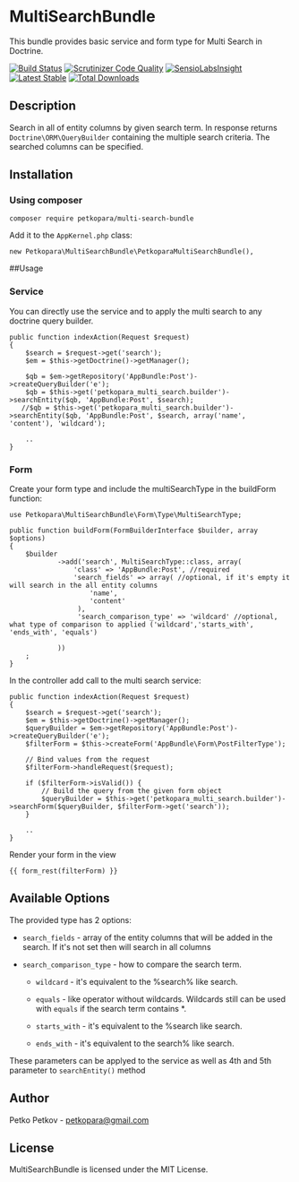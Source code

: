# MultiSearchBundle

This bundle provides basic service and form type for Multi Search in Doctrine. 

[![Build Status](https://scrutinizer-ci.com/g/petkopara/PetkoparaMultiSearchBundle/badges/build.png?b=master)](https://scrutinizer-ci.com/g/petkopara/PetkoparaMultiSearchBundle/build-status/master)
[![Scrutinizer Code Quality](https://scrutinizer-ci.com/g/petkopara/PetkoparaMultiSearchBundle/badges/quality-score.png?b=master)](https://scrutinizer-ci.com/g/petkopara/PetkoparaMultiSearchBundle/?branch=master)
[![SensioLabsInsight](https://insight.sensiolabs.com/projects/462874f8-228d-4d9c-951e-e5c001a41c46/mini.png)](https://insight.sensiolabs.com/projects/462874f8-228d-4d9c-951e-e5c001a41c46)
[![Latest Stable](https://img.shields.io/packagist/v/petkopara/multi-search-bundle.svg?maxAge=2592000?style=flat-square)](https://packagist.org/packages/petkopara/multi-search-bundle)
[![Total Downloads](https://img.shields.io/packagist/dt/petkopara/multi-search-bundle.svg?maxAge=2592000?style=flat-square)](https://packagist.org/packages/petkopara/multi-search-bundle)


## Description
Search in all of entity columns by given search term. 
In response returns `Doctrine\ORM\QueryBuilder` containing the multiple search criteria. 
The searched columns can be specified. 
    

## Installation 


### Using composer

    composer require petkopara/multi-search-bundle

Add it to the `AppKernel.php` class:

    new Petkopara\MultiSearchBundle\PetkoparaMultiSearchBundle(),


##Usage

### Service
You can directly use the service and to apply the multi search to any doctrine query builder.

    public function indexAction(Request $request)
    {
        $search = $request->get('search');
        $em = $this->getDoctrine()->getManager();
        
        $qb = $em->getRepository('AppBundle:Post')->createQueryBuilder('e');
        $qb = $this->get('petkopara_multi_search.builder')->searchEntity($qb, 'AppBundle:Post', $search);
       //$qb = $this->get('petkopara_multi_search.builder')->searchEntity($qb, 'AppBundle:Post', $search, array('name', 'content'), 'wildcard');
    
        ..
    }

### Form

Create your form type and include the multiSearchType in the buildForm function: 

    use Petkopara\MultiSearchBundle\Form\Type\MultiSearchType;

    public function buildForm(FormBuilderInterface $builder, array $options)
    {
        $builder
                ->add('search', MultiSearchType::class, array(
                    'class' => 'AppBundle:Post', //required
                    'search_fields' => array( //optional, if it's empty it will search in the all entity columns
                        'name',
                        'content'
                     ), 
                     'search_comparison_type' => 'wildcard' //optional, what type of comparison to applied ('wildcard','starts_with', 'ends_with', 'equals')
                     
                ))
        ;
    }

In the controller add call to the multi search service: 

    public function indexAction(Request $request)
    {
        $search = $request->get('search');
        $em = $this->getDoctrine()->getManager();
        $queryBuilder = $em->getRepository('AppBundle:Post')->createQueryBuilder('e');
        $filterForm = $this->createForm('AppBundle\Form\PostFilterType');

        // Bind values from the request
        $filterForm->handleRequest($request);

        if ($filterForm->isValid()) {
            // Build the query from the given form object
            $queryBuilder = $this->get('petkopara_multi_search.builder')->searchForm($queryBuilder, $filterForm->get('search'));
        }
        
        ..
    }

Render your form in the view 

    {{ form_rest(filterForm) }}


## Available Options

The provided type has 2 options:

* `search_fields` - array of the entity columns that will be added in the search. If it's not set then will search in all columns
* `search_comparison_type` -  how to compare the search term.   

  * `wildcard` - it's equivalent to the %search% like search.

  * `equals` - like operator without wildcards. Wildcards still can be used with `equals` if the search term contains *.

  * `starts_with` - it's equivalent to the %search like search.
  
  * `ends_with` - it's equivalent to the search% like search.
  
These parameters can be applyed to the service as well as 4th and 5th parameter to `searchEntity()` method

## Author

Petko Petkov - petkopara@gmail.com


## License

MultiSearchBundle is licensed under the MIT License.



